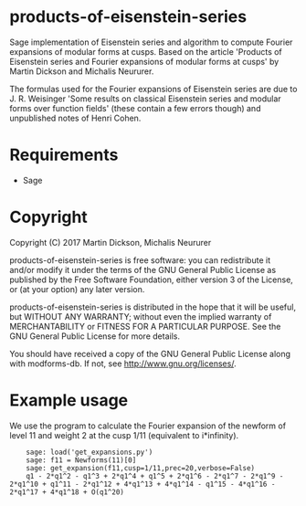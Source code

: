 products-of-eisenstein-series
===========

Sage implementation of Eisenstein series and algorithm to compute Fourier expansions of modular forms at cusps.
Based on the article 'Products of Eisenstein series and Fourier expansions of modular forms at cusps' by Martin Dickson and Michalis Neururer.

The formulas used for the Fourier expansions of Eisenstein series are due to J. R. Weisinger 'Some results on classical Eisenstein series and modular forms over function fields' (these contain a few errors though) and unpublished notes of Henri Cohen.

Requirements
============

* Sage

Copyright
===========
Copyright (C) 2017 Martin Dickson, Michalis Neururer

products-of-eisenstein-series is free software: you can redistribute it and/or modify
it under the terms of the GNU General Public License as published by
the Free Software Foundation, either version 3 of the License, or
(at your option) any later version.

products-of-eisenstein-series is distributed in the hope that it will be useful,
but WITHOUT ANY WARRANTY; without even the implied warranty of
MERCHANTABILITY or FITNESS FOR A PARTICULAR PURPOSE.  See the
GNU General Public License for more details.

You should have received a copy of the GNU General Public License
along with modforms-db.  If not, see <http://www.gnu.org/licenses/>.

Example usage
==============

We use the program to calculate the Fourier expansion of the newform of level 11 and weight 2 at the cusp 1/11 (equivalent to i*infinity).
```
    sage: load('get_expansions.py')
    sage: f11 = Newforms(11)[0]
    sage: get_expansion(f11,cusp=1/11,prec=20,verbose=False)
    q1 - 2*q1^2 - q1^3 + 2*q1^4 + q1^5 + 2*q1^6 - 2*q1^7 - 2*q1^9 - 2*q1^10 + q1^11 - 2*q1^12 + 4*q1^13 + 4*q1^14 - q1^15 - 4*q1^16 - 2*q1^17 + 4*q1^18 + O(q1^20)
```
